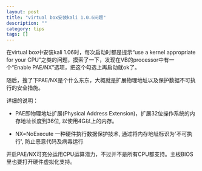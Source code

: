 ```yaml
---
layout: post 
title: "virtual box安装kali 1.0.6问题"
description: ""
category: tips 
tags: []
---
```


在virtual box中安装kali 1.06时，每次启动时都是提示“use a kernel appropriate for
your CPU”之类的问题，摸索了一下，发现在VB的processor中有一个“Enable
PAE/NX”选项，把这个勾选上再启动就ok了。

随后，搜了下PAE/NX是个什么东东，大概就是扩展物理地址以及保护数据不可执行的安全措施。

详细的说明：

* PAE即物理地址扩展(Physical Address Extension)，扩展32位操作系统的内存地址长度到36位, 以使用4G以上的内存。

* NX=NoExecute 一种硬件执行数据保护技术, 通过将内存地址标识为'不可执行',
	防止恶意代码及病毒运行

开启PAE/NX可充分运用CPU运算潜力，不过并不是所有CPU都支持。主板BIOS里也要打开硬件虚拟化支持。
